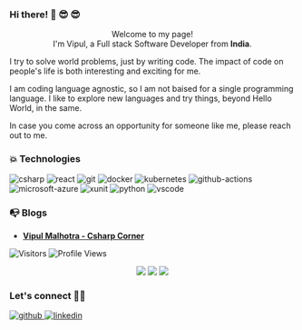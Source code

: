 ### Hi there! 👋 😎 😎

<p align="center">Welcome to my page! </br> I'm Vipul, a Full stack Software Developer from <b>India</b>.</p>

<p>
I try to solve world problems, just by writing code. The impact of code on people's life is both interesting and exciting for me.

I am coding language agnostic, so I am not baised for a single programming language. I like to explore new languages and try things, beyond Hello World, in the same.

In case you come across an opportunity for someone like me, please reach out to me.


</p>

<!-- TECHNOLOGIES -->
<h3>💥 Technologies</h3>

<p>
<img alt="csharp" src="https://img.shields.io/badge/Csharp-blue?logo=csharp" /> <img alt="react" src="https://img.shields.io/badge/React-black?logo=react&amp;style=plastic" /> <img alt="git" src="https://img.shields.io/badge/Git-black?logo=git&amp;style=plastic" /> <img alt="docker" src="https://img.shields.io/badge/Docker-black?logo=docker&amp;style=plastic" /> <img alt="kubernetes" src="https://img.shields.io/badge/Kubernetes-black?logo=kubernetes&amp;style=plastic" /> <img alt="github-actions" src="https://img.shields.io/badge/Github%20Actions-black?logo=github-actions&amp;style=plastic" /> <img alt="microsoft-azure" src="https://img.shields.io/badge/azure-blue?logo=microsoft-azure" /> <img alt="xunit" src="https://img.shields.io/badge/xunit-blue?logo=xunit" /> <img alt="python" src="https://img.shields.io/badge/Python-black?logo=python&amp" /> <img alt="vscode" src="https://img.shields.io/badge/VSCode-black?logo=visual-studio-code&amp;style=plastic" />
</p>


<!-- POSTS -->
<h3>📭 Blogs</h3>

<ul>
    <li>
        <a href="https://www.c-sharpcorner.com/members/vipul-malhotra5"><b>Vipul Malhotra - Csharp Corner</b></a>
    </li>
</ul>


<p>
<img alt="Visitors" src="https://visitor-badge.laobi.icu/badge?page_id=vipulm124&color=blue"/>
<img alt="Profile Views" src="https://komarev.com/ghpvc/?username=vipulm124"/>
</p>



<p align="center">
  <img src="http://github-profile-summary-cards.vercel.app/api/cards/profile-details?username=vipulm124&theme=blueberry">
  <img src="http://github-profile-summary-cards.vercel.app/api/cards/most-commit-language?username=vipulm124&theme=blueberry">
  <img src="http://github-profile-summary-cards.vercel.app/api/cards/stats?username=vipulm124&theme=blueberry">
</p>


<!-- SOCIAL -->
<h3>Let's connect 🤜🤛</h3>

<p>
    <a href="https://github.com/vipulm124" target="_blank">
        <img alt="github" src="https://img.shields.io/github/followers/vipulm124?label=GitHub&amp;style=social" />
    </a><a href="https://www.linkedin.com/in/vipul-malhotra-5545b829/" target="_blank">
        <img alt="linkedin" src="https://img.shields.io/badge/Linkedin-grey?logo=linkedin&amp;style=social" />
    </a>
</p>

